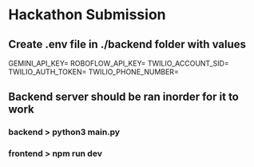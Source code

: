 # Hackathon Submission

## Create .env file in ./backend folder with values
GEMINI_API_KEY=
ROBOFLOW_API_KEY=
TWILIO_ACCOUNT_SID=
TWILIO_AUTH_TOKEN=
TWILIO_PHONE_NUMBER=

## Backend server should be ran inorder for it to work

### backend > python3 main.py
### frontend > npm run dev

